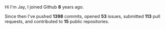 Hi I'm Jay, I joined Github **8** years ago.

Since then I've pushed **1398** commits, opened **53** issues, submitted **113** pull requests, and contributed to **15** public repositories.
